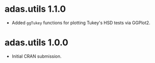 # adas.utils 1.1.0

* Added `ggTukey` functions for plotting Tukey's HSD tests via GGPlot2.

# adas.utils 1.0.0

* Initial CRAN submission.
